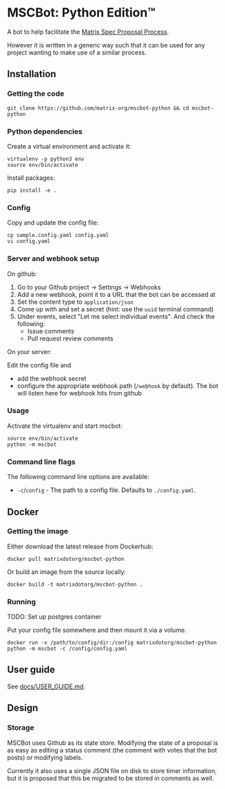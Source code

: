 # MSCBot: Python Edition™

A bot to help facilitate the [Matrix Spec Proposal
Process](https://matrix.org/docs/spec/proposals).

However it is written in a generic way such that it can be used for any project wanting to
make use of a similar process.

## Installation

### Getting the code

```
git clone https://github.com/matrix-org/mscbot-python && cd mscbot-python
```

### Python dependencies

Create a virtual environment and activate it:

```
virtualenv -p python3 env
source env/bin/activate
```

Install packages:

```
pip install -e .
```

### Config

Copy and update the config file:

```
cp sample.config.yaml config.yaml
vi config.yaml
```

### Server and webhook setup

On github:

1. Go to your Github project -> Settings -> Webhooks
1. Add a new webhook, point it to a URL that the bot can be accessed at
1. Set the content type to `application/json`
1. Come up with and set a secret (hint: use the `uuid` terminal command)
1. Under events, select "Let me select individual events". And check the following:
    - Issue comments
    - Pull request review comments

On your server:

Edit the config file and
  - add the webhook secret
  - configure the appropriate webhook path (`/webhook` by default). The bot will listen
    here for webhook hits from github

### Usage

Activate the virtualenv and start mscbot:

```
source env/bin/activate
python -m mscbot
```

### Command line flags

The following command line options are available:

* `-c`/`config` - The path to a config file. Defaults to `./config.yaml`.

## Docker

### Getting the image
Either download the latest release from Dockerhub:

```
docker pull matrixdotorg/mscbot-python
```

Or build an image from the source locally:

```
docker build -t matrixdotorg/mscbot-python .
```

### Running

TODO: Set up postgres container

Put your config file somewhere and then mount it via a volume.

```
docker run -v /path/to/config/dir:/config matrixdotorg/mscbot-python python -m mscbot -c /config/config.yaml
```

## User guide

See [docs/USER_GUIDE.md](docs/USER_GUIDE.md).

## Design

### Storage

MSCBot uses Github as its state store. Modifying the state of a proposal is as easy as
editing a status comment (the comment with votes that the bot posts) or modifying labels.

Currently it also uses a single JSON file on disk to store timer information, but it is
proposed that this be migrated to be stored in comments as well.
